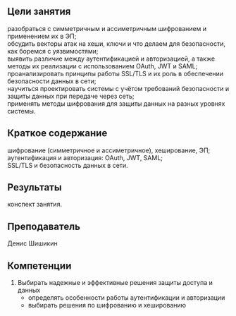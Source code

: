 ## Цели занятия

разобраться с симметричным и ассиметричным шифрованием и применением их в ЭП;  
обсудить векторы атак на хеши, ключи и что делаем для безопасности, как боремся с уязвимостями;  
выявить различие между аутентификацией и авторизацией, а также методы их реализации с использованием OAuth, JWT и SAML;  
проанализировать принципы работы SSL/TLS и их роль в обеспечении безопасности данных в сети;  
научиться проектировать системы с учётом требований безопасности и защиты данных при передаче через сеть;  
применять методы шифрования для защиты данных на разных уровнях системы.

## Краткое содержание

шифрование (симметричное и ассиметричное), хеширование, ЭП;  
аутентификация и авторизация: OAuth, JWT, SAML;  
SSL/TLS и безопасность данных в сети.

## Результаты

конспект занятия.

## Преподаватель

Денис Шишикин

## Компетенции

1. Выбирать надежные и эффективные решения защиты доступа и данных
	- определять особенности работы аутентификации и авторизации
	- выбирать решения по шифрованию и хешированию
